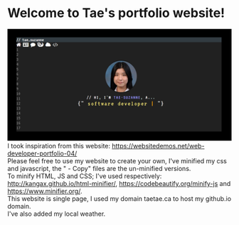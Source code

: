 Welcome to Tae's portfolio website!
==================================

![preview](https://github.com/teatae/teatae.github.io/blob/main/assets/preview.png?raw=true)
I took inspiration from this website: https://websitedemos.net/web-developer-portfolio-04/  
Please feel free to use my website to create your own, I've minified my css and javascript, the " - Copy" files are the un-minified versions.  
To minify HTML, JS and CSS; I've used respectively: http://kangax.github.io/html-minifier/, https://codebeautify.org/minify-js and https://www.minifier.org/.  
This website is single page, I used my domain taetae.ca to host my github.io domain.  
I've also added my local weather.   
